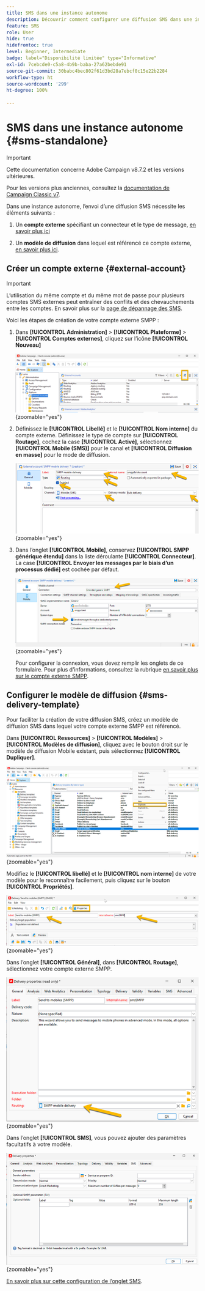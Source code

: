 ```yaml
---
title: SMS dans une instance autonome
description: Découvrir comment configurer une diffusion SMS dans une instance autonome
feature: SMS
role: User
hide: true
hidefromtoc: true
level: Beginner, Intermediate
badge: label="Disponibilité limitée" type="Informative"
exl-id: 7cebcde0-c5a8-4b9b-baba-27a62bebde91
source-git-commit: 30babc4bec802f61d3bd28a7ebcf0c15e22b2284
workflow-type: ht
source-wordcount: '299'
ht-degree: 100%

---
```


# SMS dans une instance autonome {#sms-standalone}

>[!IMPORTANT]
>
>Cette documentation concerne Adobe Campaign v8.7.2 et les versions ultérieures.
>
>Pour les versions plus anciennes, consultez la [documentation de Campaign Classic v7](https://experienceleague.adobe.com/fr/docs/campaign-classic/using/sending-messages/sending-messages-on-mobiles/sms-set-up/sms-set-up).

Dans une instance autonome, l’envoi d’une diffusion SMS nécessite les éléments suivants :

1. Un **compte externe** spécifiant un connecteur et le type de message, [en savoir plus ici](#external-account)

1. Un **modèle de diffusion** dans lequel est référencé ce compte externe, [en savoir plus ici](#sms-delivery-template).

## Créer un compte externe {#external-account}

>[!IMPORTANT]
>
>L’utilisation du même compte et du même mot de passe pour plusieurs comptes SMS externes peut entraîner des conflits et des chevauchements entre les comptes. En savoir plus sur la [page de dépannage des SMS](smpp-connection.md#sms-troubleshooting).

Voici les étapes de création de votre compte externe SMPP :

1. Dans **[!UICONTROL Administration]** > **[!UICONTROL Plateforme]** > **[!UICONTROL Comptes externes]**, cliquez sur l’icône **[!UICONTROL Nouveau]**

   ![](assets/sms_extaccount.png){zoomable="yes"}

1. Définissez le **[!UICONTROL Libellé]** et le **[!UICONTROL Nom interne]** du compte externe. Définissez le type de compte sur **[!UICONTROL Routage]**, cochez la case **[!UICONTROL Activé]**, sélectionnez **[!UICONTROL Mobile (SMS)]** pour le canal et **[!UICONTROL Diffusion en masse]** pour le mode de diffusion.

   ![](assets/sms_extaccount_new.png){zoomable="yes"}

1. Dans l’onglet **[!UICONTROL Mobile]**, conservez **[!UICONTROL SMPP générique étendu]** dans la liste déroulante **[!UICONTROL Connecteur]**.
La case **[!UICONTROL Envoyer les messages par le biais d’un processus dédié]** est cochée par défaut.

   ![](assets/sms_extaccount_connector.png){zoomable="yes"}

   Pour configurer la connexion, vous devez remplir les onglets de ce formulaire. Pour plus d’informations, consultez la rubrique [en savoir plus sur le compte externe SMPP](smpp-external-account.md#smpp-connection-settings).


## Configurer le modèle de diffusion {#sms-delivery-template}

Pour faciliter la création de votre diffusion SMS, créez un modèle de diffusion SMS dans lequel votre compte externe SMPP est référencé.

Dans **[!UICONTROL Ressources]** > **[!UICONTROL Modèles]** > **[!UICONTROL Modèles de diffusion]**, cliquez avec le bouton droit sur le modèle de diffusion Mobile existant, puis sélectionnez **[!UICONTROL Dupliquer]**.

![](assets/sms_template_duplicate.png){zoomable="yes"}

Modifiez le **[!UICONTROL libellé]** et le **[!UICONTROL nom interne]** de votre modèle pour le reconnaître facilement, puis cliquez sur le bouton **[!UICONTROL Propriétés]**.

![](assets/sms_template_name.png){zoomable="yes"}

Dans l’onglet **[!UICONTROL Général]**, dans **[!UICONTROL Routage]**, sélectionnez votre compte externe SMPP.

![](assets/sms_template_routing.png){zoomable="yes"}

Dans l’onglet **[!UICONTROL SMS]**, vous pouvez ajouter des paramètres facultatifs à votre modèle.

![](assets/sms_template_properties.png){zoomable="yes"}

[En savoir plus sur cette configuration de l’onglet SMS](sms-delivery-settings.md).
